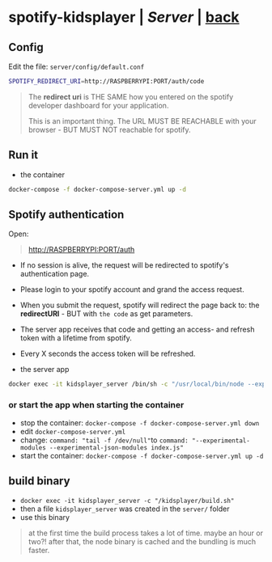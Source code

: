 # spotify-kidsplayer | *Server* | [back](https://github.com/seekwhencer/spotify-kidsplayer/blob/master/README.md)

## Config

Edit the file: `server/config/default.conf`

```bash
SPOTIFY_REDIRECT_URI=http://RASPBERRYPI:PORT/auth/code
```

> The **redirect uri** is THE SAME how you entered on the spotify developer dashboard for your application.  
>   
> This is an important thing. The URL MUST BE REACHABLE with your browser - BUT MUST NOT reachable for spotify.

## Run it
- the container
```bash
docker-compose -f docker-compose-server.yml up -d
```


## Spotify authentication

Open:

> [http://RASPBERRYPI:PORT/auth](http://RASPBERRYPI:PORT/auth)

- If no session is alive, the request will be redirected to spotify's authentication page.
- Please login to your spotify account and grand the access request.
- When you submit the request, spotify will redirect the page back to: the **redirectURI** - BUT with `the code` as get parameters.
- The server app receives that code and getting an access- and refresh token with a lifetime from spotify.
- Every X seconds the access token will be refreshed.



- the server app
```bash
docker exec -it kidsplayer_server /bin/sh -c "/usr/local/bin/node --experimental-modules --experimental-json-modules index.js"
```

### or start the app when starting the container
- stop the container: `docker-compose -f docker-compose-server.yml down`
- edit `docker-compose-server.yml`
- change: `command: "tail -f /dev/null"`to `command: "--experimental-modules --experimental-json-modules index.js"`
- start the container: `docker-compose -f docker-compose-server.yml up -d`

## build binary
- `docker exec -it kidsplayer_server -c "/kidsplayer/build.sh"`
- then a file `kidsplayer_server` was created in the `server/` folder
- use this binary

> at the first time the build process takes a lot of time. maybe an hour or two?!
> after that, the node binary is cached and the bundling is much faster.
